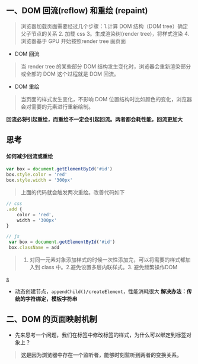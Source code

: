## 一、DOM 回流(reflow) 和重绘 (repaint)
>浏览器加载页面需要经过几个步骤：1.计算 DOM 结构（DOM tree）确定父子节点的关系 2. 加载 css 3。生成渲染树(render tree)，将样式渲染 4. 浏览器基于 GPU 开始按照render tree 画页面
* DOM 回流
>当 render tree 的某些部分 DOM 结构发生变化时，浏览器会重新渲染部分或全部的 DOM 这个过程就是 DOM 回流。

* DOM 重绘
> 当页面的样式发生变化，不影响 DOM 位置结构时比如颜色的变化，浏览器会对需要的元素进行重新绘制。

__回流必将引起重绘，而重绘不一定会引起回流。两者都会耗性能，回流更加大__

## 思考
#### 如何减少回流或重绘
``` js
var box = document.getElementById('#id')
box.style.color = 'red'
box.style.width = '300px'
```
> 上面的代码就会触发两次重绘。改善代码如下
``` js
// css
.add {
    color = 'red',
    width = '300px'
}

// js
 var box = document.getElementById('#id')
 box.className = add
```
> 1. 对同一元素对象添加样式的时候一次性添加完，可以将需要的样式都加入到 class 中。2.避免设置多层内联样式。3. 避免频繁操作DOM
> 


[s](https://segmentfault.com/a/1190000018452924?utm_source=sf-related)

* 动态创建节点，`appendChild()/createElement`，性能消耗很大
__解决办法：传统的字符绑定，模板字符串__



## 二、DOM 的页面映射机制
* 先来思考一个问题，我们在标签中修改标签的样式，为什么可以绑定到标签对象上？
>__这是因为浏览器中存在一个监听者，能够时刻监听到两者的变换关系。__
